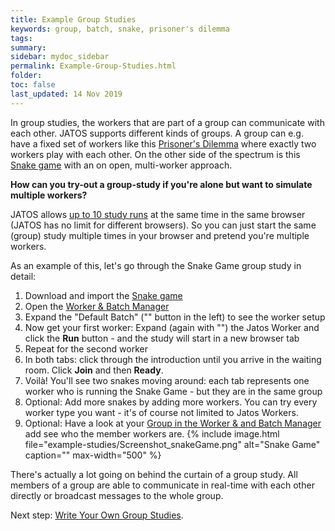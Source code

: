 ```yaml
---
title: Example Group Studies
keywords: group, batch, snake, prisoner's dilemma
tags:
summary:
sidebar: mydoc_sidebar
permalink: Example-Group-Studies.html
folder:
toc: false
last_updated: 14 Nov 2019
---
```


In group studies, the workers that are part of a group can communicate with each other. JATOS supports different kinds of groups. A group can e.g. have a fixed set of workers like this [Prisoner's Dilemma](Example-Studies.html#prisoners-dilemma) where exactly two workers play with each other. On the other side of the spectrum is this [Snake game](Example-Studies.html#snake) with an on open, multi-worker approach.

**How can you try-out a group-study if you're alone but want to simulate multiple workers?**

JATOS allows [up to 10 study runs](Tips-and-Tricks.html#run-up-to-10-studies-in-the-same-browser-at-the-same-time) at the same time in the same browser (JATOS has no limit for different browsers). So you can just start the same (group) study multiple times in your browser and pretend you're multiple workers.

As an example of this, let's go through the Snake Game group study in detail:

1. Download and import the [Snake game](Example-Studies.html#snake)
1. Open the [Worker & Batch Manager](Run-your-Study-with-Worker-and-Batch-Manager.html)
1. Expand the "Default Batch" ("<span class="glyphicon glyphicon-chevron-right"></span>" button in the left) to see the worker setup
1. Now get your first worker: Expand (again with "<span class="glyphicon glyphicon-chevron-right"></span>") the Jatos Worker and click the **Run** button - and the study will start in a new browser tab
1. Repeat for the second worker
1. In both tabs: click through the introduction until you arrive in the waiting room. Click **Join** and then **Ready**.
1. Voilà! You'll see two snakes moving around: each tab represents one worker who is running the Snake Game - but they are in the same group
1. Optional: Add more snakes by adding more workers. You can try every worker type you want - it's of course not limited to Jatos Workers.
1. Optional: Have a look at your [Group in the Worker & and Batch Manager](Run-your-Study-with-Worker-and-Batch-Manager.html#groups-since-v331) add see who the member workers are.
   {% include image.html file="example-studies/Screenshot_snakeGame.png" alt="Snake Game" caption="" max-width="500" %}

There's actually a lot going on behind the curtain of a group study. All members of a group are able to communicate in real-time with each other directly or broadcast messages to the whole group.

Next step: [Write Your Own Group Studies](Write-Group-Studies-I-Setup.html).
